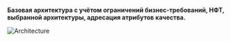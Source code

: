 **Базовая архитектура с учётом ограничений бизнес-требований, НФТ, выбранной архитектуры, адресация атрибутов качества.**

![Architecture](https://github.com/user-attachments/assets/dc98e435-ba47-4a99-a716-e034c7dcb29b)
